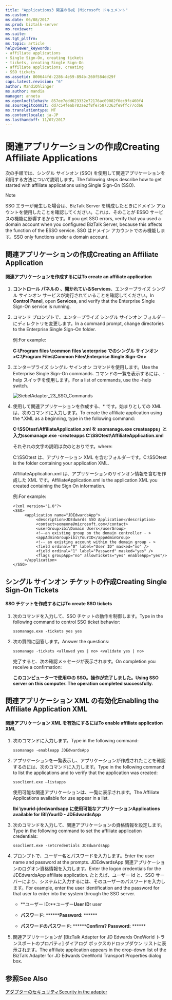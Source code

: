 ```yaml
---
title: "Applications3 関連の作成 |Microsoft ドキュメント"
ms.custom: 
ms.date: 06/08/2017
ms.prod: biztalk-server
ms.reviewer: 
ms.suite: 
ms.tgt_pltfrm: 
ms.topic: article
helpviewer_keywords:
- affiliate applications
- Single Sign-On, creating tickets
- tickets, creating Single Sign-On
- affiliate applications, creating
- SSO tickets
ms.assetid: 800644fd-2286-4e59-894b-260f584dd29f
caps.latest.revision: "6"
author: MandiOhlinger
ms.author: mandia
manager: anneta
ms.openlocfilehash: 857ee7edd623332e72176ac09082f0ec9fc460f4
ms.sourcegitcommit: dd7c54feab783ae2f8fe75873363fe9ffc77cd66
ms.translationtype: MT
ms.contentlocale: ja-JP
ms.lasthandoff: 11/07/2017
---
```

# <a name="creating-affiliate-applications"></a><span data-ttu-id="0db05-102">関連アプリケーションの作成</span><span class="sxs-lookup"><span data-stu-id="0db05-102">Creating Affiliate Applications</span></span>
<span data-ttu-id="0db05-103">次の手順では、シングル サインオン (SSO) を使用して関連アプリケーションを利用する方法について説明します。</span><span class="sxs-lookup"><span data-stu-id="0db05-103">The following steps describe how to get started with affiliate applications using Single Sign-On (SSO).</span></span>  
  
> [!NOTE]
>  <span data-ttu-id="0db05-104">SSO エラーが発生した場合は、BizTalk Server を構成したときにドメイン アカウントを使用したことを確認してください。これは、そのことが ESSO サービスの機能に影響するからです。</span><span class="sxs-lookup"><span data-stu-id="0db05-104">If you get SSO errors, verify that you used a domain account when you configured BizTalk Server, because this affects the function of the ESSO service.</span></span> <span data-ttu-id="0db05-105">SSO はドメイン アカウントでのみ機能します。</span><span class="sxs-lookup"><span data-stu-id="0db05-105">SSO only functions under a domain account.</span></span>  
  
## <a name="creating-an-affiliate-application"></a><span data-ttu-id="0db05-106">関連アプリケーションの作成</span><span class="sxs-lookup"><span data-stu-id="0db05-106">Creating an Affiliate Application</span></span>  
  
#### <a name="to-create-an-affiliate-application"></a><span data-ttu-id="0db05-107">関連アプリケーションを作成するには</span><span class="sxs-lookup"><span data-stu-id="0db05-107">To create an affiliate application</span></span>  
  
1.  <span data-ttu-id="0db05-108">**コントロール パネルの **、開かれている**Services**、エンタープライズ シングル サインオン サービスが実行されていることを確認してください。</span><span class="sxs-lookup"><span data-stu-id="0db05-108">In **Control Panel**, open **Services**, and verify that the Enterprise Single Sign-On service is running.</span></span>  
  
2.  <span data-ttu-id="0db05-109">コマンド プロンプトで、エンタープライズ シングル サインオン フォルダーにディレクトリを変更します。</span><span class="sxs-lookup"><span data-stu-id="0db05-109">In a command prompt, change directories to the Enterprise Single Sign-On folder.</span></span>  
  
     <span data-ttu-id="0db05-110">例:</span><span class="sxs-lookup"><span data-stu-id="0db05-110">For example:</span></span>  
  
     <span data-ttu-id="0db05-111">**C:\Program files \common files \enterprise でのシングル サインオン >**</span><span class="sxs-lookup"><span data-stu-id="0db05-111">**C:\Program Files\Common Files\Enterprise Single Sign-On>**</span></span>  
  
3.  <span data-ttu-id="0db05-112">エンタープライズ シングル サインオン コマンドを使用します。</span><span class="sxs-lookup"><span data-stu-id="0db05-112">Use the Enterprise Single Sign-On commands.</span></span> <span data-ttu-id="0db05-113">コマンドの一覧を表示するには、-help スイッチを使用します。</span><span class="sxs-lookup"><span data-stu-id="0db05-113">For a list of commands, use the -help switch.</span></span>  
  
     ![](../core/media/siebeladapter-23-sso-commands.gif "SiebelAdapter_23_SSO_Commands")  
  
4.  <span data-ttu-id="0db05-114">使用して関連アプリケーションを作成する、* です。始まりとしての XML は、次のコマンドに入力します。</span><span class="sxs-lookup"><span data-stu-id="0db05-114">To create the affiliate application using the *.XML as a beginning, type in the following command:</span></span>  
  
     <span data-ttu-id="0db05-115">**C:\SSOtest\AffiliateApplication.xml を ssomanage.exe createapps」と入力**</span><span class="sxs-lookup"><span data-stu-id="0db05-115">**ssomanage.exe -createapps C:\SSOtest\AffiliateApplication.xml**</span></span>  
  
     <span data-ttu-id="0db05-116">それぞれの文字の説明は次のとおりです。</span><span class="sxs-lookup"><span data-stu-id="0db05-116">where:</span></span>  
  
     <span data-ttu-id="0db05-117">C:\SSOtest は、アプリケーション XML を含むフォルダーです。</span><span class="sxs-lookup"><span data-stu-id="0db05-117">C:\SSOtest is the folder containing your application XML.</span></span>  
  
     <span data-ttu-id="0db05-118">AffiliateApplication.xml は、アプリケーションのサインオン情報を含むを作成した XML です。</span><span class="sxs-lookup"><span data-stu-id="0db05-118">AffiliateApplication.xml is the application XML you created containing the Sign On information.</span></span>  
  
     <span data-ttu-id="0db05-119">例:</span><span class="sxs-lookup"><span data-stu-id="0db05-119">For example:</span></span>  
  
    ```  
    <?xml version="1.0"?>  
    <SSO>  
         <application name="JDEdwardsApp">  
              <description>JDEdwards SSO Application</description>  
              <contact>someone@microsoft.com</contact>  
              <userGroup>ibi\Domain Users</userGroup>  
              <!—-an existing group on the domain controller - >   
              <appAdminGroup>ibi\YourID</appAdminGroup>  
              <!-- an existing account within the domain group - >   
              <field ordinal="0" label="User ID" masked="no" />  
              <field ordinal="1" label="Password" masked="yes" />  
              <flags groupApp="no" allowTickets="yes" enableApp="yes"/>  
         </application>  
    </SSO>  
    ```  
  
## <a name="creating-single-sign-on-tickets"></a><span data-ttu-id="0db05-120">シングル サインオン チケットの作成</span><span class="sxs-lookup"><span data-stu-id="0db05-120">Creating Single Sign-On Tickets</span></span>  
  
#### <a name="to-create-sso-tickets"></a><span data-ttu-id="0db05-121">SSO チケットを作成するには</span><span class="sxs-lookup"><span data-stu-id="0db05-121">To create SSO tickets</span></span>  
  
1.  <span data-ttu-id="0db05-122">次のコマンドを入力して、SSO チケットの動作を制御します。</span><span class="sxs-lookup"><span data-stu-id="0db05-122">Type in the following command to control SSO ticket behavior:</span></span>  
  
     `ssomanage.exe -tickets yes yes`  
  
2.  <span data-ttu-id="0db05-123">次の質問に回答します。</span><span class="sxs-lookup"><span data-stu-id="0db05-123">Answer the questions:</span></span>  
  
     `ssomanage -tickets <allowed yes | no> <validate yes | no>`  
  
     <span data-ttu-id="0db05-124">完了すると、次の確認メッセージが表示されます。</span><span class="sxs-lookup"><span data-stu-id="0db05-124">On completion you receive a confirmation:</span></span>  
  
     <span data-ttu-id="0db05-125">**このコンピューターで使用中の SSO。操作が完了しました。**</span><span class="sxs-lookup"><span data-stu-id="0db05-125">**Using SSO server on this computer. The operation completed successfully.**</span></span>  
  
## <a name="enabling-the-affiliate-application-xml"></a><span data-ttu-id="0db05-126">関連アプリケーション XML の有効化</span><span class="sxs-lookup"><span data-stu-id="0db05-126">Enabling the Affiliate Application XML</span></span>  
  
#### <a name="to-enable-affiliate-application-xml"></a><span data-ttu-id="0db05-127">関連アプリケーション XML を有効にするには</span><span class="sxs-lookup"><span data-stu-id="0db05-127">To enable affiliate application XML</span></span>  
  
1.  <span data-ttu-id="0db05-128">次のコマンドに入力します。</span><span class="sxs-lookup"><span data-stu-id="0db05-128">Type in the following command:</span></span>  
  
     `ssomanage -enableapp JDEdwardsApp`  
  
2.  <span data-ttu-id="0db05-129">アプリケーションを一覧表示し、アプリケーションが作成されたことを確認するのには、次のコマンドに入力します。</span><span class="sxs-lookup"><span data-stu-id="0db05-129">Type in the following command to list the applications and to verify that the application was created:</span></span>  
  
     `ssoclient.exe –listapps`  
  
     <span data-ttu-id="0db05-130">使用可能な関連アプリケーションは、一覧に表示されます。</span><span class="sxs-lookup"><span data-stu-id="0db05-130">The Affiliate Applications available for use appear in a list.</span></span>  
  
     <span data-ttu-id="0db05-131">**Ibi \yourid-jdedwardsapp に使用可能なアプリケーション**</span><span class="sxs-lookup"><span data-stu-id="0db05-131">**Applications available for IBI\YourID - JDEdwardsApp**</span></span>  
  
3.  <span data-ttu-id="0db05-132">次のコマンドを入力して、関連アプリケーションの資格情報を設定します。</span><span class="sxs-lookup"><span data-stu-id="0db05-132">Type in the following command to set the affiliate application credentials:</span></span>  
  
     `ssoclient.exe -setcredentials JDEdwardsApp`  
  
4.  <span data-ttu-id="0db05-133">プロンプトで、ユーザー名とパスワードを入力します。</span><span class="sxs-lookup"><span data-stu-id="0db05-133">Enter the user name and password at the prompts.</span></span> <span data-ttu-id="0db05-134">JDEdwardsApp 関連アプリケーションのログオン資格情報を入力します。</span><span class="sxs-lookup"><span data-stu-id="0db05-134">Enter the logon credentials for the JDEdwardsApp affiliate application.</span></span> <span data-ttu-id="0db05-135">たとえば、ユーザー id と、SSO サーバーにより、システムに入力するには、そのユーザーのパスワードを入力します。</span><span class="sxs-lookup"><span data-stu-id="0db05-135">For example, enter the user identification and the password for that user to enter into the system through the SSO server.</span></span>  
  
    -   <span data-ttu-id="0db05-136">**ユーザー ID:**ユーザー</span><span class="sxs-lookup"><span data-stu-id="0db05-136">**User ID:** user</span></span>  
  
    -   <span data-ttu-id="0db05-137">**パスワード:** ******</span><span class="sxs-lookup"><span data-stu-id="0db05-137">**Password:** ******</span></span>  
  
    -   <span data-ttu-id="0db05-138">**パスワードのパスワード:** ******</span><span class="sxs-lookup"><span data-stu-id="0db05-138">**Confirm? Password:** ******</span></span>  
  
5.  <span data-ttu-id="0db05-139">関連アプリケーションが [BizTalk Adapter for JD Edwards OneWorld トランスポートのプロパティ] ダイアログ ボックスのドロップダウン リストに表示されます。</span><span class="sxs-lookup"><span data-stu-id="0db05-139">The affiliate application appears in the drop-down list of the BizTalk Adapter for JD Edwards OneWorld Transport Properties dialog box.</span></span>  
  
## <a name="see-also"></a><span data-ttu-id="0db05-140">参照</span><span class="sxs-lookup"><span data-stu-id="0db05-140">See Also</span></span>  
 [<span data-ttu-id="0db05-141">アダプターのセキュリティ</span><span class="sxs-lookup"><span data-stu-id="0db05-141">Security in the adapter</span></span>](../core/security-in-biztalk-adapter-for-jd-edwards-oneworld.md)